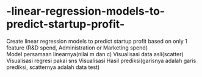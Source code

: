 # -linear-regression-models-to-predict-startup-profit-
Create linear regression models to predict startup profit based on only 1 feature (R&amp;D spend, Administration or Marketing spend)  
Model persamaan linearnya(nilai m dan c)
Visualisasi data asli(scatter)
Visualisasi regresi pakai sns
Visualisasi Hasil prediksi(garisnya adalah garis prediksi, scatternya adalah data test)
